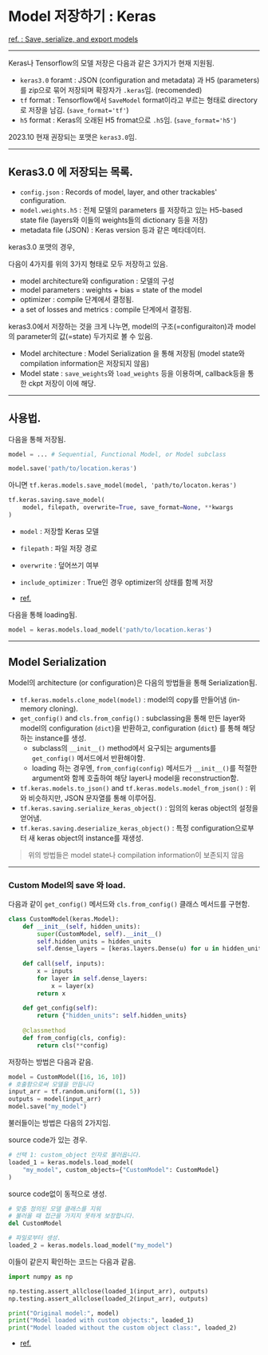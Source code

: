 # Model 저장하기 : Keras

[ref. : Save, serialize, and export models](https://www.tensorflow.org/guide/keras/serialization_and_saving#simple_exporting_with_export)

---

Keras나 Tensorflow의 모델 저장은 다음과 같은 3가지가 현재 지원됨.

* `keras3.0` foramt : JSON (configuration and metadata) 과 H5 (parameters)를 zip으로 묶어 저장되며 확장자가 `.keras`임. (recomended)
* `tf` format : Tensorflow에서 `SaveModel` format이라고 부르는 형태로 directory로 저장을 남김. (`save_format='tf'`)
* `h5` format : Keras의 오래된 H5 fromat으로 `.h5`임. (`save_format='h5'`)

2023.10 현재 권장되는 포맷은 `keras3.0`임.

---

## Keras3.0 에 저장되는 목록.

* `config.json` : Records of model, layer, and other trackables' configuration.
* `model.weights.h5` : 전체 모델의 parameters 를 저장하고 있는 H5-based state file (layers와 이들의 weights들의 dictionary 등을 저장)
* metadata file (JSON) : Keras version 등과 같은 메타데이터.

keras3.0 포맷의 경우, 

다음이 4가지를 위의 3가지 형태로 모두 저장하고 있음.

* model architecture와 configuration : 모델의 구성
* model parameters : weights + bias = state of the model
* optimizer : compile 단계에서 결정됨.
* a set of losses and metrics : compile 단계에서 결정됨.

keras3.0에서 저장하는 것을 크게 나누면, model의 구조(=configuraiton)과 model의 parameter의 값(=state) 두가지로 볼 수 있음.

* Model architecture : Model Serialization 을 통해 저장됨 (model state와 compilation information은 저장되지 않음)
* Model state : `save_weights`와 `load_weights` 등을 이용하며, callback등을 통한 ckpt 저장이 이에 해당.

---

## 사용법.

다음을 통해 저장됨.

```Python
model = ... # Sequential, Functional Model, or Model subclass

model.save('path/to/location.keras')
```

아니면 `tf.keras.models.save_model(model, 'path/to/locaton.keras')`

```Python
tf.keras.saving.save_model(
    model, filepath, overwrite=True, save_format=None, **kwargs
)
```
* `model` : 저장할 Keras 모델
* `filepath` : 파일 저장 경로
* `overwrite` : 덮어쓰기 여부
* `include_optimizer` : True인 경우 optimizer의 상태를 함께 저장

* [ref.](https://www.tensorflow.org/api_docs/python/tf/keras/saving/save_model)

다음을 통해 loading됨.

```Python
model = keras.models.load_model('path/to/location.keras')
```

---

## Model Serialization

Model의 architecture (or configuration)은 다음의 방법들을 통해 Serialization됨.

* `tf.keras.models.clone_model(model)` : model의 copy를 만들어냄 (in-memory cloning).
* `get_config()` and `cls.from_config()` : subclassing을 통해 만든 layer와 model의 configuration (`dict`)을 반환하고, configuration (`dict`) 를 통해 해당하는 instance를 생성.
    * subclass의 `__init__()` method에서 요구되는 arguments를 `get_config()` 메서드에서 반환해야함.
    * loading 하는 경우엔, `from_config(config)` 메서드가 `__init__()`를 적절한 argument와 함께 호출하여 해당 layer나 model을 reconstruction함.
* `tf.keras.models.to_json()` and `tf.keras.models.model_from_json()` : 위와 비슷하지만, JSON 문자열를 통해 이루어짐.
* `tf.keras.saving.serialize_keras_object()` : 임의의 keras object의 설정을 얻어냄.
* `tf.keras.saving.deserialize_keras_object()` : 특정 configuration으로부터 새 keras object의 instance를 재생성.

> 위의 방법들은 model state나 compilation information이 보존되지 않음

---

### Custom Model의 save 와 load.

다음과 같이 `get_config()` 메서드와 `cls.from_config()` 클래스 메서드를 구현함.

```Python
class CustomModel(keras.Model):
    def __init__(self, hidden_units):
        super(CustomModel, self).__init__()
        self.hidden_units = hidden_units
        self.dense_layers = [keras.layers.Dense(u) for u in hidden_units]
    
    def call(self, inputs):
        x = inputs
        for layer in self.dense_layers:
            x = layer(x)
        return x
    
    def get_config(self):
        return {"hidden_units": self.hidden_units}
    
    @classmethod
    def from_config(cls, config):
        return cls(**config)
```

저장하는 방법은 다음과 같음.

```Python
model = CustomModel([16, 16, 10])
# 호출함으로써 모델을 만듭니다
input_arr = tf.random.uniform((1, 5))
outputs = model(input_arr)
model.save("my_model")
```

불러들이는 방법은 다음의 2가지임.

source code가 있는 경우.
```Python
# 선택 1: custom_object 인자로 불러옵니다.
loaded_1 = keras.models.load_model(
    "my_model", custom_objects={"CustomModel": CustomModel}
)
```

source code없이 동적으로 생성.
```Python
# 맞춤 정의된 모델 클래스를 지워
# 불러올 때 접근을 가지지 못하게 보장합니다.
del CustomModel

# 파일로부터 생성.
loaded_2 = keras.models.load_model("my_model")
```

이들이 같은지 확인하는 코드는 다음과 같음.

```Python
import numpy as np

np.testing.assert_allclose(loaded_1(input_arr), outputs)
np.testing.assert_allclose(loaded_2(input_arr), outputs)

print("Original model:", model)
print("Model loaded with custom objects:", loaded_1)
print("Model loaded without the custom object class:", loaded_2)
```

* [ref.](https://www.kaggle.com/code/daddy321/save-and-load-keras-models-ko-ver-tf-guide)
